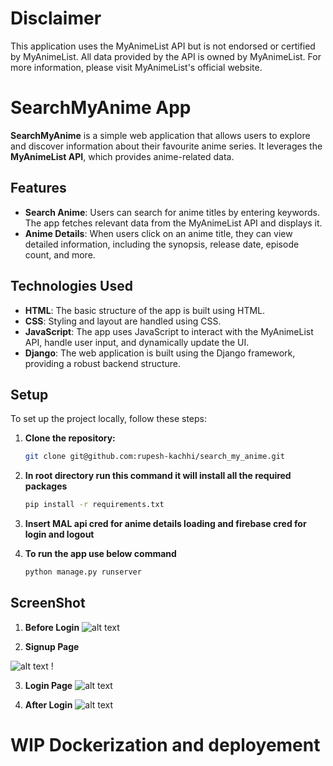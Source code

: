 # Disclaimer
This application uses the MyAnimeList API but is not endorsed or certified by MyAnimeList. All data provided by the API is owned by MyAnimeList. For more information, please visit MyAnimeList's official website.

# SearchMyAnime App
**SearchMyAnime** is a simple web application that allows users to explore and discover information about their favourite anime series. It leverages the **MyAnimeList API**, which provides anime-related data.



## Features

- **Search Anime**: Users can search for anime titles by entering keywords. The app fetches relevant data from the MyAnimeList API and displays it.
- **Anime Details**: When users click on an anime title, they can view detailed information, including the synopsis, release date, episode count, and more.

## Technologies Used

- **HTML**: The basic structure of the app is built using HTML.
- **CSS**: Styling and layout are handled using CSS.
- **JavaScript**: The app uses JavaScript to interact with the MyAnimeList API, handle user input, and dynamically update the UI.
- **Django**: The web application is built using the Django framework, providing a robust backend structure.

## Setup

To set up the project locally, follow these steps:

1. **Clone the repository:**

   ```bash
   git clone git@github.com:rupesh-kachhi/search_my_anime.git

2. **In root directory run this command it will install all the required packages**
   ```bash
   pip install -r requirements.txt

3. **Insert MAL api cred for anime details loading and firebase cred for login and logout**

4. **To run the app use below command**
   ```bash
   python manage.py runserver


## ScreenShot

1. **Before Login**
![alt text](127.0.0.1_8000_.png)

2. **Signup Page**

![alt text](127.0.0.1_8000_signup_.png) !

3. **Login Page**
 ![alt text](<127.0.0.1_8000_login_ (1).png>)

4. **After Login**
![alt text](127.0.0.1_8000_postSignIn.png)

# WIP Dockerization and deployement